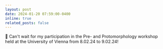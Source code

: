 ```yaml
---
layout: post
date: 2024-01-20 07:59:00-0400
inline: true
related_posts: false
---
```


📅 Can't wait for my participation in the Pre- and Protomorphology workshop held at the University of Vienna from 8.02.24 to 9.02.24!
